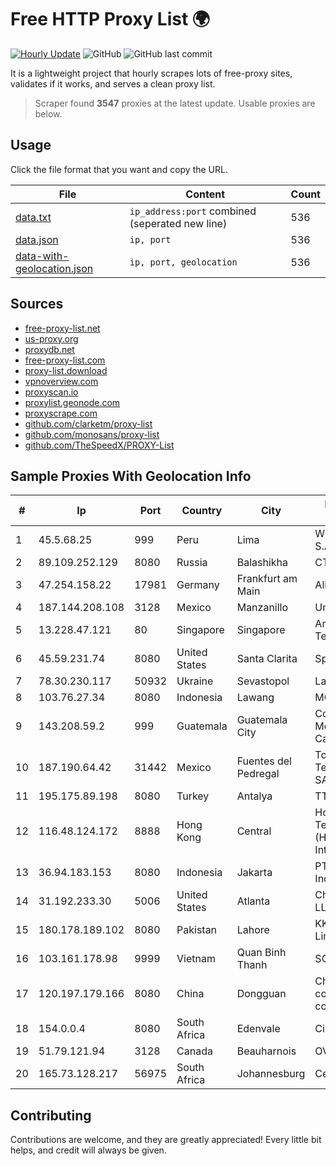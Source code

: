 
# Free HTTP Proxy List 🌍

[![Hourly Update](https://github.com/mertguvencli/http-proxy-list/actions/workflows/main.yml/badge.svg?branch=main)](https://github.com/mertguvencli/http-proxy-list/actions/workflows/main.yml)
![GitHub](https://img.shields.io/github/license/mertguvencli/http-proxy-list)
![GitHub last commit](https://img.shields.io/github/last-commit/mertguvencli/http-proxy-list)

It is a lightweight project that hourly scrapes lots of free-proxy sites, validates if it works, and serves a clean proxy list.


> Scraper found **3547** proxies at the latest update. Usable proxies are below.

## Usage

Click the file format that you want and copy the URL.


|File|Content|Count|
|----|-------|-----|
|[data.txt](https://raw.githubusercontent.com/mertguvencli/http-proxy-list/main/proxy-list/data.txt)|`ip_address:port` combined (seperated new line)|536|
|[data.json](https://raw.githubusercontent.com/mertguvencli/http-proxy-list/main/proxy-list/data.json)|`ip, port`|536|
|[data-with-geolocation.json](https://raw.githubusercontent.com/mertguvencli/http-proxy-list/main/proxy-list/data-with-geolocation.json)|`ip, port, geolocation`|536|

## Sources

* [free-proxy-list.net](https://free-proxy-list.net)
* [us-proxy.org](https://www.us-proxy.org)
* [proxydb.net](http://proxydb.net)
* [free-proxy-list.com](https://free-proxy-list.com/?page=&port=&type%5B%5D=http&type%5B%5D=https&up_time=0&search=Search)
* [proxy-list.download](https://www.proxy-list.download/HTTP)
* [vpnoverview.com](https://vpnoverview.com/privacy/anonymous-browsing/free-proxy-servers)
* [proxyscan.io](https://www.proxyscan.io)
* [proxylist.geonode.com](https://proxylist.geonode.com/api/proxy-list?limit=300&page=1&sort_by=lastChecked&sort_type=desc&protocols=http,https)
* [proxyscrape.com](https://api.proxyscrape.com/v2/?request=displayproxies&protocol=http&timeout=10000&country=all&ssl=all&anonymity=all)
* [github.com/clarketm/proxy-list](https://raw.githubusercontent.com/clarketm/proxy-list/master/proxy-list-raw.txt)
* [github.com/monosans/proxy-list](https://raw.githubusercontent.com/monosans/proxy-list/main/proxies/http.txt)
* [github.com/TheSpeedX/PROXY-List](https://raw.githubusercontent.com/TheSpeedX/PROXY-List/master/http.txt)


## Sample Proxies With Geolocation Info

|#|Ip|Port|Country|City|Internet Service Provider|
|-|--|----|-------|----|-------------------------|
|1|45.5.68.25|999|Peru|Lima|Wi-net Telecom S.A.C.|
|2|89.109.252.129|8080|Russia|Balashikha|CTC-IPOE|
|3|47.254.158.22|17981|Germany|Frankfurt am Main|Alibaba.com LLC|
|4|187.144.208.108|3128|Mexico|Manzanillo|Uninet S.A. de C.V.|
|5|13.228.47.121|80|Singapore|Singapore|Amazon Technologies Inc.|
|6|45.59.231.74|8080|United States|Santa Clarita|Spectrum|
|7|78.30.230.117|50932|Ukraine|Sevastopol|Lancom Ltd.|
|8|103.76.27.34|8080|Indonesia|Lawang|MORATELINDO|
|9|143.208.59.2|999|Guatemala|Guatemala City|Comunicaciones Metropolitanas Cablecolor|
|10|187.190.64.42|31442|Mexico|Fuentes del Pedregal|Total Play Telecomunicaciones SA De CV|
|11|195.175.89.198|8080|Turkey|Antalya|TTnetTurkTelekom|
|12|116.48.124.172|8888|Hong Kong|Central|Hong Kong Telecommunications (HKT) Limited Mass Internet|
|13|36.94.183.153|8080|Indonesia|Jakarta|PT. Telekomunikasi Indonesia|
|14|31.192.233.30|5006|United States|Atlanta|Chelyabinsk-Signal LLC|
|15|180.178.189.102|8080|Pakistan|Lahore|KK Networks (Pvt.) Limited|
|16|103.161.178.98|9999|Vietnam|Quan Binh Thanh|SOLARE|
|17|120.197.179.166|8080|China|Dongguan|China Mobile communications corporation|
|18|154.0.0.4|8080|South Africa|Edenvale|Cisp IP1|
|19|51.79.121.94|3128|Canada|Beauharnois|OVH SAS|
|20|165.73.128.217|56975|South Africa|Johannesburg|Centracom|



## Contributing

Contributions are welcome, and they are greatly appreciated! Every
little bit helps, and credit will always be given.

